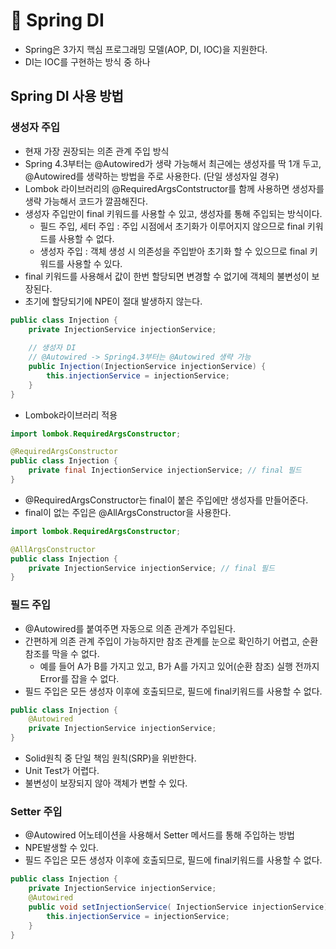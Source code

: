 # 🥕 Spring DI
- Spring은 3가지 핵심 프로그래밍 모델(AOP, DI, IOC)을 지원한다.
- DI는 IOC를 구현하는 방식 중 하나

## Spring DI 사용 방법

### 생성자 주입
- 현재 가장 권장되는 의존 관계 주입 방식
- Spring 4.3부터는 @Autowired가 생략 가능해서 최근에는 생성자를 딱 1개 두고, @Autowired를 생략하는 방법을 주로 사용한다. (단일 생성자일 경우)
- Lombok 라이브러리의 @RequiredArgsContstructor를 함께 사용하면 생성자를 생략 가능해서 코드가 깔끔해진다.
- 생성자 주입만이 final 키워드를 사용할 수 있고, 생성자를 통해 주입되는 방식이다.
   - 필드 주입, 세터 주입 : 주입 시점에서 초기화가 이루어지지 않으므로 final 키워드를 사용할 수 없다.
   - 생성자 주입 : 객체 생성 시 의존성을 주입받아 초기화 할 수 있으므로 final 키워드를 사용할 수 있다.
- final 키워드를 사용해서 값이 한번 할당되면 변경할 수 없기에 객체의 불변성이 보장된다.
- 초기에 할당되기에 NPE이 절대 발생하지 않는다.

``` java
public class Injection {
    private InjectionService injectionService;
    
    // 생성자 DI
    // @Autowired -> Spring4.3부터는 @Autowired 생략 가능
    public Injection(InjectionService injectionService) {
        this.injectionService = injectionService;
    }
}
````

- Lombok라이브러리 적용

``` java
import lombok.RequiredArgsConstructor;

@RequiredArgsConstructor
public class Injection {
    private final InjectionService injectionService; // final 필드
}
````

- @RequiredArgsConstructor는 final이 붙은 주입에만 생성자를 만들어준다.
- final이 없는 주입은 @AllArgsConstructor을 사용한다.

``` java
import lombok.RequiredArgsConstructor;

@AllArgsConstructor
public class Injection {
    private InjectionService injectionService; // final 필드
}
````

### 필드 주입
- @Autowired를 붙여주면 자동으로 의존 관계가 주입된다.
- 간편하게 의존 관계 주입이 가능하지만 참조 관계를 눈으로 확인하기 어렵고, 순환 참조를 막을 수 없다.
  - 예를 들어 A가 B를 가지고 있고, B가 A를 가지고 있어(순환 참조) 실행 전까지 Error를 잡을 수 없다.
- 필드 주입은 모든 생성자 이후에 호출되므로, 필드에 final키워드를 사용할 수 없다.

``` java
public class Injection {
    @Autowired
    private InjectionService injectionService;
}
```

- Solid원칙 중 단일 책임 원칙(SRP)을 위반한다.
- Unit Test가 어렵다.
- 불변성이 보장되지 않아 객체가 변할 수 있다.

### Setter 주입
- @Autowired 어노테이션을 사용해서 Setter 메서드를 통해 주입하는 방법
- NPE발생할 수 있다.
- 필드 주입은 모든 생성자 이후에 호출되므로, 필드에 final키워드를 사용할 수 없다.

``` java
public class Injection {
    private InjectionService injectionService;
    @Autowired
    public void setInjectionService( InjectionService injectionService) {
        this.injectionService = injectionService;
    }
}
```
